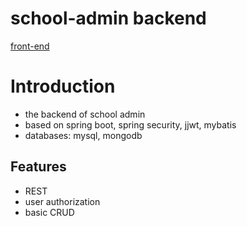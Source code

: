 # school-admin backend
[front-end](https://github.com/ech0o/school-admin-front)
# Introduction
* the backend of school admin
* based on spring boot, spring security, jjwt, mybatis
* databases: mysql, mongodb

## Features
* REST
* user authorization
* basic CRUD
